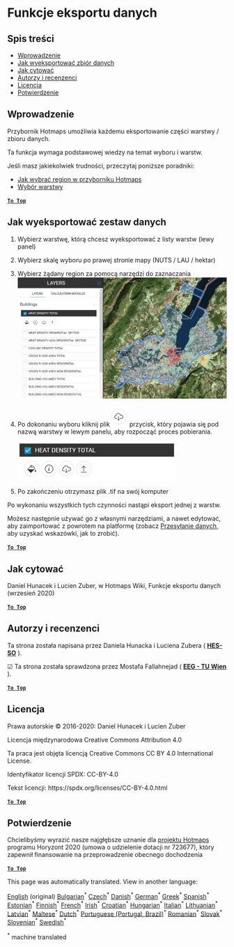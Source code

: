 <h1><a class="anchor" id="data-export-functionalities" href="#data-export-functionalities"><i class="fa fa-link"></i></a>Funkcje eksportu danych</h1><h2><a class="anchor" id="table-of-contents" href="#table-of-contents"><i class="fa fa-link"></i></a> Spis treści</h2><ul><li> <a href="#introduction">Wprowadzenie</a></li><li> <a href="#how-to-export-a-dataset">Jak wyeksportować zbiór danych</a></li><li> <a href="#how-to-cite">Jak cytować</a></li><li> <a href="#authors-and-reviewers">Autorzy i recenzenci</a></li><li> <a href="#license">Licencja</a></li><li> <a href="#acknowledgement">Potwierdzenie</a></li></ul><h2><a class="anchor" id="introduction" href="#introduction"><i class="fa fa-link"></i></a> Wprowadzenie</h2><p> Przybornik Hotmaps umożliwia każdemu eksportowanie części warstwy / zbioru danych.</p><p> Ta funkcja wymaga podstawowej wiedzy na temat wyboru i warstw.</p><p> Jeśli masz jakiekolwiek trudności, przeczytaj poniższe poradniki:</p><ul><li> <a href="Select-a-region-in-the-Hotmaps-toolbox">Jak wybrać region w przyborniku Hotmaps</a></li><li> <a href="Layers-section-in-the-Hotmaps-toolbox">Wybór warstwy</a></li></ul><p> <a href="#table-of-contents"><strong><code>To Top</code></strong></a></p><h2><a class="anchor" id="how-to-export-a-data-set" href="#how-to-export-a-data-set"><i class="fa fa-link"></i></a> Jak wyeksportować zestaw danych</h2><ol><li><p> Wybierz warstwę, którą chcesz wyeksportować z listy warstw (lewy panel)</p></li><li><p> Wybierz skalę wyboru po prawej stronie mapy (NUTS / LAU / hektar)</p></li><li><p> Wybierz żądany region za pomocą narzędzi do zaznaczania<img alt="export_selection" src="../images/export_selection.png"/></p></li><li><p> Po dokonaniu wyboru kliknij plik<img alt="przycisk eksportu" src="../images/layer-export-btn.png"/> przycisk, który pojawia się pod nazwą warstwy w lewym panelu, aby rozpocząć proces pobierania.</p><img alt="opcje warstwy" src="../images/layer-options.png"/></li><li><p> Po zakończeniu otrzymasz plik .tif na swój komputer</p></li></ol><p> Po wykonaniu wszystkich tych czynności nastąpi eksport jednej z warstw.</p><p> Możesz następnie używać go z własnymi narzędziami, a nawet edytować, aby zaimportować z powrotem na platformę (zobacz <a href="Data_upload">Przesyłanie danych,</a> aby uzyskać wskazówki, jak to zrobić).</p><p> <a href="#table-of-contents"><strong><code>To Top</code></strong></a></p><h2><a class="anchor" id="how-to-cite" href="#how-to-cite"><i class="fa fa-link"></i></a> Jak cytować</h2><p> Daniel Hunacek i Lucien Zuber, w Hotmaps Wiki, Funkcje eksportu danych (wrzesień 2020)</p><p> <a href="#table-of-contents"><strong><code>To Top</code></strong></a></p><h2><a class="anchor" id="authors-and-reviewers" href="#authors-and-reviewers"><i class="fa fa-link"></i></a> Autorzy i recenzenci</h2><p> Ta strona została napisana przez Daniela Hunacka i Luciena Zubera ( <strong><a href="https://www.hevs.ch">HES-SO</a></strong> ).</p><p> ☑ Ta strona została sprawdzona przez Mostafa Fallahnejad ( <strong><a href="https://eeg.tuwien.ac.at/">EEG - TU Wien</a></strong> ).</p><p> <a href="#table-of-contents"><strong><code>To Top</code></strong></a></p><h2><a class="anchor" id="license" href="#license"><i class="fa fa-link"></i></a> Licencja</h2><p> Prawa autorskie © 2016-2020: Daniel Hunacek i Lucien Zuber</p><p> Licencja międzynarodowa Creative Commons Attribution 4.0</p><p> Ta praca jest objęta licencją Creative Commons CC BY 4.0 International License.</p><p> Identyfikator licencji SPDX: CC-BY-4.0</p><p> Tekst licencji: https://spdx.org/licenses/CC-BY-4.0.html</p><p> <a href="#table-of-contents"><strong><code>To Top</code></strong></a></p><h2><a class="anchor" id="acknowledgement" href="#acknowledgement"><i class="fa fa-link"></i></a> Potwierdzenie</h2><p> Chcielibyśmy wyrazić nasze najgłębsze uznanie dla <a href="https://www.hotmaps-project.eu">projektu Hotmaps</a> programu Horyzont 2020 (umowa o udzielenie dotacji nr 723677), który zapewnił finansowanie na przeprowadzenie obecnego dochodzenia</p><p> <a href="#table-of-contents"><strong><code>To Top</code></strong></a></p>
<!--- THIS IS A SUPER UNIQUE IDENTIFIER -->

This page was automatically translated. View in another language:

[English](../en/Data-export-functionalities) (original) [Bulgarian](../bg/Data-export-functionalities)<sup>\*</sup> [Czech](../cs/Data-export-functionalities)<sup>\*</sup> [Danish](../da/Data-export-functionalities)<sup>\*</sup> [German](../de/Data-export-functionalities)<sup>\*</sup> [Greek](../el/Data-export-functionalities)<sup>\*</sup> [Spanish](../es/Data-export-functionalities)<sup>\*</sup> [Estonian](../et/Data-export-functionalities)<sup>\*</sup> [Finnish](../fi/Data-export-functionalities)<sup>\*</sup> [French](../fr/Data-export-functionalities)<sup>\*</sup> [Irish](../ga/Data-export-functionalities)<sup>\*</sup> [Croatian](../hr/Data-export-functionalities)<sup>\*</sup> [Hungarian](../hu/Data-export-functionalities)<sup>\*</sup> [Italian](../it/Data-export-functionalities)<sup>\*</sup> [Lithuanian](../lt/Data-export-functionalities)<sup>\*</sup> [Latvian](../lv/Data-export-functionalities)<sup>\*</sup> [Maltese](../mt/Data-export-functionalities)<sup>\*</sup> [Dutch](../nl/Data-export-functionalities)<sup>\*</sup>  [Portuguese (Portugal, Brazil)](../pt/Data-export-functionalities)<sup>\*</sup> [Romanian](../ro/Data-export-functionalities)<sup>\*</sup> [Slovak](../sk/Data-export-functionalities)<sup>\*</sup> [Slovenian](../sl/Data-export-functionalities)<sup>\*</sup> [Swedish](../sv/Data-export-functionalities)<sup>\*</sup> 

<sup>\*</sup> machine translated
